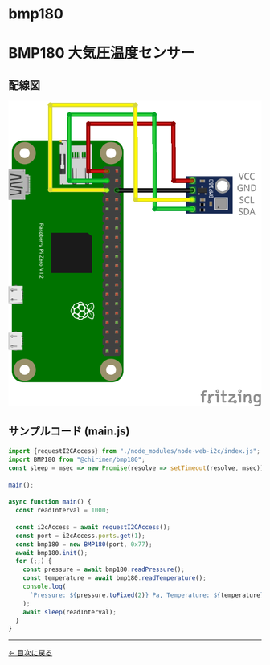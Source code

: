 # bmp180
# BMP180 大気圧温度センサー

## 配線図

![配線図](./schematic.png "schematic")

## サンプルコード (main.js)

```javascript
import {requestI2CAccess} from "./node_modules/node-web-i2c/index.js";
import BMP180 from "@chirimen/bmp180";
const sleep = msec => new Promise(resolve => setTimeout(resolve, msec));

main();

async function main() {
  const readInterval = 1000;

  const i2cAccess = await requestI2CAccess();
  const port = i2cAccess.ports.get(1);
  const bmp180 = new BMP180(port, 0x77);
  await bmp180.init();
  for (;;) {
    const pressure = await bmp180.readPressure();
    const temperature = await bmp180.readTemperature();
    console.log(
      `Pressure: ${pressure.toFixed(2)} Pa, Temperature: ${temperature} degree.`
    );
    await sleep(readInterval);
  }
}
```


---
[← 目次に戻る](../index.md)
